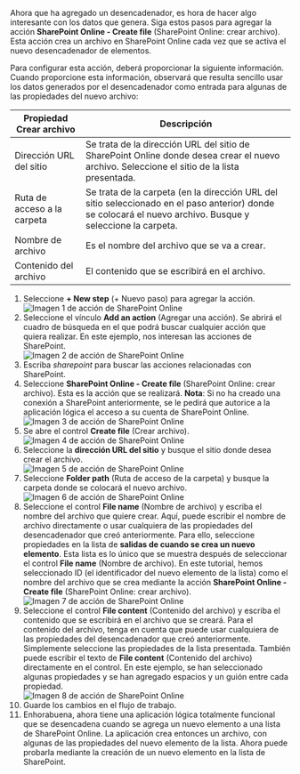 Ahora que ha agregado un desencadenador, es hora de hacer algo interesante con los datos que genera. Siga estos pasos para agregar la acción **SharePoint Online - Create file** (SharePoint Online: crear archivo). Esta acción crea un archivo en SharePoint Online cada vez que se activa el nuevo desencadenador de elementos. 

Para configurar esta acción, deberá proporcionar la siguiente información. Cuando proporcione esta información, observará que resulta sencillo usar los datos generados por el desencadenador como entrada para algunas de las propiedades del nuevo archivo:

| Propiedad Crear archivo | Descripción |
| --- | --- |
| Dirección URL del sitio |Se trata de la dirección URL del sitio de SharePoint Online donde desea crear el nuevo archivo. Seleccione el sitio de la lista presentada. |
| Ruta de acceso a la carpeta |Se trata de la carpeta (en la dirección URL del sitio seleccionado en el paso anterior) donde se colocará el nuevo archivo. Busque y seleccione la carpeta. |
| Nombre de archivo |Es el nombre del archivo que se va a crear. |
| Contenido del archivo |El contenido que se escribirá en el archivo. |

1. Seleccione **+ New step** (+ Nuevo paso) para agregar la acción.  
   ![Imagen 1 de acción de SharePoint Online](./media/connectors-create-api-sharepointonline/action-1.png)  
2. Seleccione el vínculo **Add an action** (Agregar una acción). Se abrirá el cuadro de búsqueda en el que podrá buscar cualquier acción que quiera realizar. En este ejemplo, nos interesan las acciones de SharePoint.    
   ![Imagen 2 de acción de SharePoint Online](./media/connectors-create-api-sharepointonline/action-2.png)    
3. Escriba *sharepoint* para buscar las acciones relacionadas con SharePoint.
4. Seleccione **SharePoint Online - Create file** (SharePoint Online: crear archivo). Esta es la acción que se realizará.   **Nota**: Si no ha creado una conexión a SharePoint anteriormente, se le pedirá que autorice a la aplicación lógica el acceso a su cuenta de SharePoint Online.    
   ![Imagen 3 de acción de SharePoint Online](./media/connectors-create-api-sharepointonline/action-3.png)    
5. Se abre el control **Create file** (Crear archivo).   
   ![Imagen 4 de acción de SharePoint Online](./media/connectors-create-api-sharepointonline/action-4.png)     
6. Seleccione la **dirección URL del sitio** y busque el sitio donde desea crear el archivo.     
   ![Imagen 5 de acción de SharePoint Online](./media/connectors-create-api-sharepointonline/action-5.png)  
7. Seleccione **Folder path** (Ruta de acceso de la carpeta) y busque la carpeta donde se colocará el nuevo archivo.  
   ![Imagen 6 de acción de SharePoint Online](./media/connectors-create-api-sharepointonline/action-6.png)  
8. Seleccione el control **File name** (Nombre de archivo) y escriba el nombre del archivo que quiere crear. Aquí, puede escribir el nombre de archivo directamente o usar cualquiera de las propiedades del desencadenador que creó anteriormente. Para ello, seleccione propiedades en la lista de **salidas de cuando se crea un nuevo elemento**. Esta lista es lo único que se muestra después de seleccionar el control **File name** (Nombre de archivo). En este tutorial, hemos seleccionado ID (el identificador del nuevo elemento de la lista) como el nombre del archivo que se crea mediante la acción **SharePoint Online - Create file** (SharePoint Online: crear archivo).    
   ![Imagen 7 de acción de SharePoint Online](./media/connectors-create-api-sharepointonline/action-7.png)  
9. Seleccione el control **File content** (Contenido del archivo) y escriba el contenido que se escribirá en el archivo que se creará. Para el contenido del archivo, tenga en cuenta que puede usar cualquiera de las propiedades del desencadenador que creó anteriormente. Simplemente seleccione las propiedades de la lista presentada. También puede escribir el texto de **File content** (Contenido del archivo) directamente en el control. En este ejemplo, se han seleccionado algunas propiedades y se han agregado espacios y un guión entre cada propiedad.        
   ![Imagen 8 de acción de SharePoint Online](./media/connectors-create-api-sharepointonline/action-8.png)  
10. Guarde los cambios en el flujo de trabajo.  
11. Enhorabuena, ahora tiene una aplicación lógica totalmente funcional que se desencadena cuando se agrega un nuevo elemento a una lista de SharePoint Online. La aplicación crea entonces un archivo, con algunas de las propiedades del nuevo elemento de la lista.  Ahora puede probarla mediante la creación de un nuevo elemento en la lista de SharePoint. 



<!--HONumber=Nov16_HO3-->


